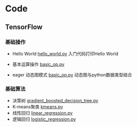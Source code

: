 # Code

## TensorFlow
### 基础操作
- Hello World [hello_world.py](example/basic_op/hello_world.py) 入门代码打印Hello World

- 基本运算操作 [basic_op.py](example/basic_op/basic_op.py) 

- eager 动态图模式 [basic_op.py](example/basic_op/eager_api.py) 动态图与python数据类型结合

### 基础算法
- 决策树 [gradient_boosted_decision_tree.py](example/basic_model/gradient_boosted_decision_tree.py)
- K-means聚类 [kmeans.py](example/basic_model/kmeans.py)
- 线性回归 [linear_regression.py](example/basic_model/linear_regression.py)
- 逻辑回归 [logistic_regression.py](example/basic_model/logistic_regression.py)